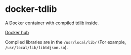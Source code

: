 # docker-tdlib

A Docker container with compiled [tdlib](https://github.com/tdlib/td/) inside.

[Docker hub](https://hub.docker.com/r/akhmetov/tdlib-docker/)

Compiled libraries are in the `/usr/local/lib/` (For example, `/usr/local/lib/libtdjson.so`).
